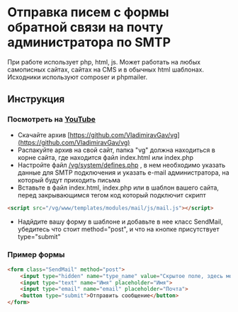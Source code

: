 # Отправка писем с формы обратной связи на почту администратора по SMTP

При работе использует php, html, js. Может работать на любых самописных сайтах, сайтах на CMS и в обычных html шаблонах. Исходники используют composer и phpmailer.

## Инструкция

### Посмотреть на [YouTube](https://www.youtube.com/watch?v=qPhIKe2Cc7w)

  - Скачайте архив [https://github.com/VladimiravGav/vg](https://github.com/VladimiravGav/vg)
  - Распакуйте архив на свой сайт, папка "vg" должна находиться в корне сайта, где находится файл index.html или index.php
  - Настройте файл [/vg/system/defines.php](https://github.com/VladimiravGav/vg/system/defines.php) , в нем необходимо указать данные для SMTP подключения и указать e-mail администратора, на который будут приходить письма
  - Вставьте в файл index.html, index.php или в шаблон вашего сайта, перед закрывающимся тегом </body> код который подключит скрипт
```html
<script src="/vg/www/templates/modules/mail/js/mail.js"></script>
```
  - Надйдите вашу форму в шаблоне и добавьте в нее класс SendMail, убедитесь что стоит method="post", и что на кнопке присутствует type="submit"
### Пример формы
```html
<form class="SendMail" method="post">
	<input type="hidden" name="type_name" value="Скрытое поле, здесь можно написать название формы или страницы, чтобы отличать разные формы">
	<input type="text" name="Имя" placeholder="Имя">
	<input type="email" name="email" placeholder="Почта">
	<button type="submit">Отправить сообщение</button>
</form>
```